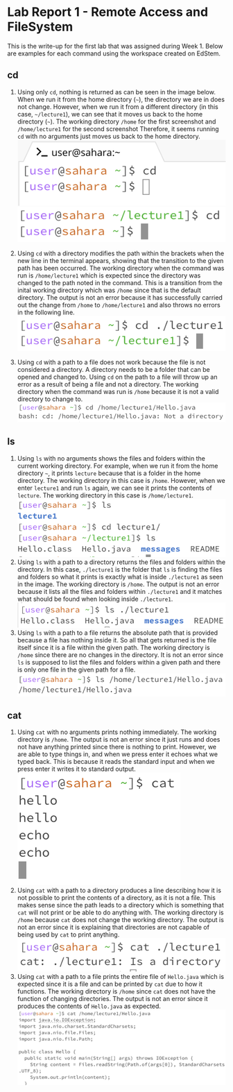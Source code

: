 # Lab Report 1 - Remote Access and FileSystem
This is the write-up for the first lab that was assigned during Week 1. Below are examples for each command using the workspace created on EdStem.

## cd
1. Using only `cd`, nothing is returned as can be seen in the image below. When we run it from the home directory (`~`), the directory we are in does not change. However, when we run it from a different directory (in this case, `~/lecture1`), we can see that it moves us back to the home directory (`~`). The working directory `/home` for the first screenshot and `/home/lecture1` for the second screenshot Therefore, it seems running `cd` with no arguments just moves us back to the home directory. <br> ![Image](https://raw.githubusercontent.com/aerin-c/cse15l-lab-reports/main/Screenshot%202023-10-02%20at%2011.17.57.png)
![Image](https://raw.githubusercontent.com/aerin-c/cse15l-lab-reports/main/Screenshot%202023-10-22%20at%2016.16.54.png)

2. Using `cd` with a directory modifies the path within the brackets when the new line in the terminal appears, showing that the transition to the given path has been occurred. The working directory when the command was run is `/home/lecture1` which is expected since the directory was changed to the path noted in the command. This is a transition from the inital working directory which was `/home` since that is the default directory. The output is not an error because it has successfully carried out the change from `/home` to `/home/lecture1` and also throws no errors in the following line. ![Image](https://raw.githubusercontent.com/aerin-c/cse15l-lab-reports/main/Screenshot%202023-10-02%20at%2011.39.20.png)
   
3. Using `cd` with a path to a file does not work because the file is not considered a directory. A directory needs to be a folder that can be opened and changed to. Using `cd` on the path to a file will throw up an error as a result of being a file and not a directory. The working directory when the command was run is `/home` because it is not a valid directory to change to. ![Image](https://raw.githubusercontent.com/aerin-c/cse15l-lab-reports/main/Screenshot%202023-10-09%20at%2013.56.25.png)

## ls
1. Using `ls` with no arguments shows the files and folders within the current working directory. For example, when we run it from the home directory `~`, it prints `lecture` because that is a folder in the home directory. The working directory in this case is `/home`. However, when we enter `lecture1` and run `ls` again, we can see it prints the contents of `lecture`. The working directory in this case is `/home/lecture1`. ![Image](https://raw.githubusercontent.com/aerin-c/cse15l-lab-reports/main/Screenshot%202023-10-22%20at%2016.28.56.png)
2. Using `ls` with a path to a directory returns the files and folders within the directory. In this case, `./lecture1` is the folder that `ls` is finding the files and folders so what it prints is exactly what is inside `./lecture1` as seen in the image. The working directory is `/home`. The output is not an error because it lists all the files and folders within `./lecture1` and it matches what should be found when looking inside `./lecture1`. ![Image](https://raw.githubusercontent.com/aerin-c/cse15l-lab-reports/main/Screenshot%202023-10-09%20at%2014.17.57.png)
3. Using `ls` with a path to a file returns the absolute path that is provided because a file has nothing inside it. So all that gets returned is the file itself since it is a file within the given path. The working directory is `/home` since there are no changes in the directory. It is not an error since `ls` is supposed to list the files and folders within a given path and there is only one file in the given path for a file. ![Image](https://raw.githubusercontent.com/aerin-c/cse15l-lab-reports/main/Screenshot%202023-10-09%20at%2014.25.09.png)

## cat
1. Using `cat` with no arguments prints nothing immediately. The working directory is `/home`. The output is not an error since it just runs and does not have anything printed since there is nothing to print. However, we are able to type things in, and when we press enter it echoes what we typed back. This is because it reads the standard input and when we press enter it writes it to standard output.
![Image](https://raw.githubusercontent.com/aerin-c/cse15l-lab-reports/main/Screenshot%202023-10-22%20at%2016.34.39.png)
2. Using `cat` with a path to a directory produces a line describing how it is not possible to print the contents of a directory, as it is not a file. This makes sense since the path leads to a directory which is something that `cat` will not print or be able to do anything with. The working directory is `/home` because `cat` does not change the working directory. The output is not an error since it is explaining that directories are not capable of being used by `cat` to print anything.
![Image](https://raw.githubusercontent.com/aerin-c/cse15l-lab-reports/main/Screenshot%202023-10-09%20at%2014.34.18.png)
3. Using `cat` with a path to a file prints the entire file of `Hello.java` which is expected since it is a file and can be printed by `cat` due to how it functions. The working directory is `/home` since `cat` does not have the function of changing directories. The output is not an error since it produces the contents of `Hello.java` as expected. ![Image](https://raw.githubusercontent.com/aerin-c/cse15l-lab-reports/main/Screenshot%202023-10-09%20at%2014.38.51.png)
